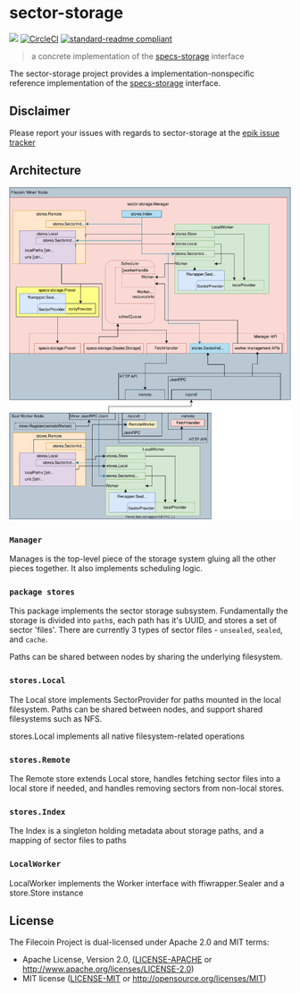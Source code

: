 # sector-storage

[![](https://img.shields.io/badge/made%20by-Protocol%20Labs-blue.svg?style=flat-square)](http://ipn.io)
[![CircleCI](https://circleci.com/gh/filecoin-project/sector-storage.svg?style=svg)](https://circleci.com/gh/filecoin-project/sector-storage)
[![standard-readme compliant](https://img.shields.io/badge/standard--readme-OK-green.svg?style=flat-square)](https://github.com/RichardLitt/standard-readme)

> a concrete implementation of the [specs-storage](https://github.com/filecoin-project/specs-storage) interface

The sector-storage project provides a implementation-nonspecific reference implementation of the [specs-storage](https://github.com/filecoin-project/specs-storage) interface.

## Disclaimer

Please report your issues with regards to sector-storage at the [epik issue tracker](https://github.com/EpiK-Protocol/go-epik/issues)

## Architecture

![high-level architecture](docs/sector-storage.svg)

### `Manager`

Manages is the top-level piece of the storage system gluing all the other pieces
together. It also implements scheduling logic.

### `package stores`

This package implements the sector storage subsystem. Fundamentally the storage
is divided into `path`s, each path has it's UUID, and stores a set of sector
'files'. There are currently 3 types of sector files - `unsealed`, `sealed`,
and `cache`.

Paths can be shared between nodes by sharing the underlying filesystem.

### `stores.Local`

The Local store implements SectorProvider for paths mounted in the local
filesystem. Paths can be shared between nodes, and support shared filesystems
such as NFS.

stores.Local implements all native filesystem-related operations 

### `stores.Remote`

The Remote store extends Local store, handles fetching sector files into a local
store if needed, and handles removing sectors from non-local stores.

### `stores.Index`

The Index is a singleton holding metadata about storage paths, and a mapping of
sector files to paths

### `LocalWorker`

LocalWorker implements the Worker interface with ffiwrapper.Sealer and a
store.Store instance

## License

The Filecoin Project is dual-licensed under Apache 2.0 and MIT terms:

- Apache License, Version 2.0, ([LICENSE-APACHE](https://github.com/filecoin-project/sector-storage/blob/master/LICENSE-APACHE) or http://www.apache.org/licenses/LICENSE-2.0)
- MIT license ([LICENSE-MIT](https://github.com/filecoin-project/sector-storage/blob/master/LICENSE-MIT) or http://opensource.org/licenses/MIT)

